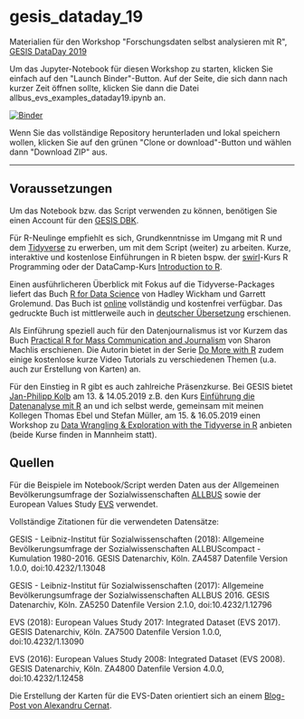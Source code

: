 # gesis_dataday_19
Materialien für den Workshop "Forschungsdaten selbst analysieren mit R", [GESIS DataDay 2019](https://www.gesis.org/angebot/veranstaltungen/gesis-tagungen/dataday2019/)

Um das Jupyter-Notebook für diesen Workshop zu starten, klicken Sie einfach auf den "Launch Binder"-Button. Auf der Seite, die sich dann nach kurzer Zeit öffnen sollte, klicken Sie dann die Datei allbus_evs_examples_dataday19.ipynb an.

[![Binder](https://notebooks.gesis.org/binder/badge_logo.svg)](https://notebooks.gesis.org/binder/v2/gh/jobreu/gesis_dataday_19/master?filepath=allbus_evs_examples_dataday19.ipynb)

Wenn Sie das vollständige Repository herunterladen und lokal speichern wollen, klicken Sie auf den grünen "Clone or download"-Button und wählen dann "Download ZIP" aus.

---

## Voraussetzungen
Um das Notebook bzw. das Script verwenden zu können, benötigen Sie einen Account für den [GESIS DBK](https://dbk.gesis.org/dbksearch/register.asp).

Für R-Neulinge empfiehlt es sich, Grundkenntnisse im Umgang mit R und dem [Tidyverse](https://www.tidyverse.org/) zu erwerben, um mit dem Script (weiter) zu arbeiten.
Kurze, interaktive und kostenlose Einführungen in R bieten bspw. der [swirl](https://swirlstats.com/)-Kurs R Programming oder der DataCamp-Kurs [Introduction to R](https://www.datacamp.com/courses/free-introduction-to-r).

Einen ausführlicheren Überblick mit Fokus auf die Tidyverse-Packages liefert das Buch [R for Data Science](http://shop.oreilly.com/product/0636920034407.do) von Hadley Wickham und Garrett Grolemund. Das Buch ist [online](https://r4ds.had.co.nz/) vollständig und kostenfrei verfügbar. Das gedruckte Buch ist mittlerweile auch in [deutscher Übersetzung](https://www.oreilly.de/buecher/13082/9783960090502-r-f%C3%BCr-data-science.html) erschienen.

Als Einführung speziell auch für den Datenjournalismus ist vor Kurzem das Buch [Practical R for Mass Communication and Journalism](https://www.crcpress.com/Practical-R-for-Mass-Communication-and-Journalism/Machlis/p/book/9781138726918) von Sharon Machlis erschienen. Die Autorin bietet in der Serie [Do More with R](https://www.infoworld.com/video/series/8563/do-more-with-r) zudem einige kostenlose kurze Video Tutorials zu verschiedenen Themen (u.a. auch zur Erstellung von Karten) an.

Für den Einstieg in R gibt es auch zahlreiche Präsenzkurse. Bei GESIS bietet [Jan-Philipp Kolb](https://github.com/Japhilko) am 13. & 14.05.2019 z.B. den Kurs [Einführung die Datenanalyse mit R](https://training.gesis.org/?site=pDetails&child=full&pID=0xE5FEA0B0CD754F68B0754EC1011C08C3) an und ich selbst werde, gemeinsam mit meinen Kollegen Thomas Ebel und Stefan Müller, am 15. & 16.05.2019 einen Workshop zu [Data Wrangling & Exploration with the Tidyverse in R](https://training.gesis.org/?site=pDetails&child=full&pID=0x33C195D77A9F450183D79276838B4E73) anbieten (beide Kurse finden in Mannheim statt).

## Quellen
Für die Beispiele im Notebook/Script werden Daten aus der Allgemeinen Bevölkerungsumfrage der Sozialwissenschaften [ALLBUS](https://www.gesis.org/allbus/allbus/) sowie der European Values Study [EVS](https://europeanvaluesstudy.eu/) verwendet.

Vollständige Zitationen für die verwendeten Datensätze:

GESIS - Leibniz-Institut für Sozialwissenschaften (2018): Allgemeine Bevölkerungsumfrage der Sozialwissenschaften ALLBUScompact - Kumulation 1980-2016. GESIS Datenarchiv, Köln. ZA4587 Datenfile Version 1.0.0, doi:10.4232/1.13048

GESIS - Leibniz-Institut für Sozialwissenschaften (2017): Allgemeine Bevölkerungsumfrage der Sozialwissenschaften ALLBUS 2016. GESIS Datenarchiv, Köln. ZA5250 Datenfile Version 2.1.0, doi:10.4232/1.12796

EVS (2018): European Values Study 2017: Integrated Dataset (EVS 2017). GESIS Datenarchiv, Köln. ZA7500 Datenfile Version 1.0.0, doi:10.4232/1.13090

EVS (2016): European Values Study 2008: Integrated Dataset (EVS 2008). GESIS Datenarchiv, Köln. ZA4800 Datenfile Version 4.0.0, doi:10.4232/1.12458

Die Erstellung der Karten für die EVS-Daten orientiert sich an einem [Blog-Post von Alexandru Cernat](http://www.alexcernat.com/freesurveydata-european-values-study-2017/).
